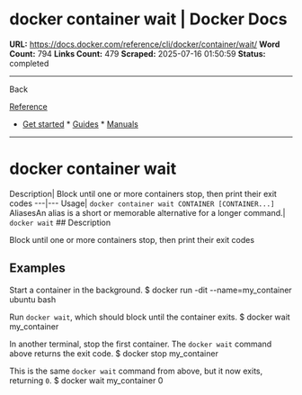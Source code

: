 # docker container wait | Docker Docs

**URL:** https://docs.docker.com/reference/cli/docker/container/wait/
**Word Count:** 794
**Links Count:** 479
**Scraped:** 2025-07-16 01:50:59
**Status:** completed

---

Back

[Reference](https://docs.docker.com/reference/)

  * [Get started](https://docs.docker.com/get-started/)   * [Guides](https://docs.docker.com/guides/)   * [Manuals](https://docs.docker.com/manuals/)

* * *

# docker container wait

Description| Block until one or more containers stop, then print their exit codes   ---|---   Usage| `docker container wait CONTAINER [CONTAINER...]`   AliasesAn alias is a short or memorable alternative for a longer command.| `docker wait`      ## Description

Block until one or more containers stop, then print their exit codes

## Examples

Start a container in the background.               $ docker run -dit --name=my_container ubuntu bash     

Run `docker wait`, which should block until the container exits.               $ docker wait my_container     

In another terminal, stop the first container. The `docker wait` command above returns the exit code.               $ docker stop my_container     

This is the same `docker wait` command from above, but it now exits, returning `0`.               $ docker wait my_container          0
